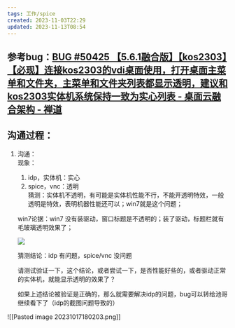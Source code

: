 ```yaml
---
tags: 工作/spice
created: 2023-11-03T22:29
updated: 2023-11-13T08:54
---
```

## 参考bug：[BUG #50425 【5.6.1融合版】【kos2303】【必现】连接kos2303的vdi桌面使用，打开桌面主菜单和文件夹，主菜单和文件夹列表都显示透明，建议和kos2303实体机系统保持一致为实心列表 - 桌面云融合架构 - 禅道](http://172.16.203.12/zentao/bug-view-50425.html)

## 沟通过程：
1. 沟通：  
    现象：  
    1. idp，实体机：实心  
    2. spice，vnc：透明  
    猜测：实体机不透明，有可能是实体机性能不行，不能开透明特效，一般透明是特效，表明机器性能还可以；win7就是这个问题；  
    
    win7论据：win7 没有装驱动，窗口标题是不透明的；装了驱动，标题栏就有毛玻璃透明效果了；
    
    [![](http://172.16.203.12/zentao/file-read-151256.png)](http://172.16.203.12/zentao/file-read-151256.png)
    
      
    
    猜测结论：idp 有问题，spice/vnc 没问题
    
    请测试验证一下，这个结论，或者尝试一下，是否性能好些的，或者驱动正常的实体机，就能显示透明的效果了？
    
      
    
    如果上述结论被验证是正确的，那么就需要解决idp的问题，bug可以转给池哥继续看下了（idp的截图问题导致的）

![[Pasted image 20231017180203.png]]